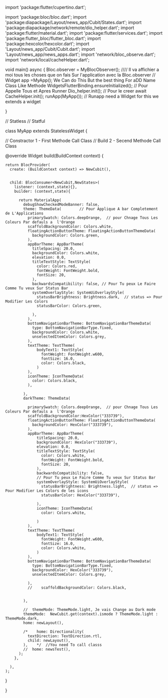import 'package:flutter/cupertino.dart';

import 'package:bloc/bloc.dart';
import 'package:diapackage/Layout/news_app/Cubit/States.dart';
import 'package:diapackage/network/remote/dio_helper.dart';
import 'package:flutter/material.dart';
import 'package:flutter/services.dart';
import 'package:flutter_bloc/flutter_bloc.dart';
import 'package:hexcolor/hexcolor.dart';
import 'Layout/news_app/Cubit/Cubit.dart';
import 'Layout/news_app/news_apps.dart';
import 'network/bloc_observe.dart';
import 'network/local/cacheHelper.dart';


void main()  async {
Bloc.observer = MyBlocObserver();  //// Il va affichier a moi tous les choses que on fais Sur l'application avec la Bloc.observer
// Widget app =MyApp();  We Can do This But the best thing  For aDD Name Class Like Methode
WidgetsFlutterBinding.ensureInitialized();             // Pour Appelle Tous et Apres Runner
Dio_helper.init(); // Pour le creer
await CacheHelper.init();
runApp(MyApp()); // Runapp need a Widget for this we extends a widget

}

// Statless
// Statful


class MyApp extends StatelessWidget {

// Constractor 1 - First Methode  Call Class
// Build  2 - Secend Methode Call Class


@override
Widget build(BuildContext context) {

    return BlocProvider(
      create: (BuildContext context) => NewCubit(),


      child: BlocConsumer<NewCubit,NewStates>(
        listener: (context,state){},
        builder: (context,state){

          return MaterialApp(
            debugShowCheckedModeBanner: false,
            theme: ThemeData(        // Pour Applique A bar Completement de L'Applications
              primarySwatch: Colors.deepOrange,  // pour Chnage Tous Les Coleurs Par defauls a  l'Orange
              scaffoldBackgroundColor: Colors.white,
              floatingActionButtonTheme: FloatingActionButtonThemeData(
                backgroundColor: Colors.green,
              ),
              appBarTheme: AppBarTheme(
                titleSpacing: 20.0,
                backgroundColor: Colors.white,
                elevation: 0.0,
                titleTextStyle: TextStyle(
                  color: Colors.red,
                  fontWeight: FontWeight.bold,
                  fontSize: 20,
                ),
                backwardsCompatibility: false, // Pour Tu peux Le Faire Comme Tu veux Sur Status Bar
                systemOverlayStyle: SystemUiOverlayStyle(
                  statusBarBrightness: Brightness.dark,  // status => Pour Modifier Les Colors
                  statusBarColor: Colors.green,

                ),
              ),
              bottomNavigationBarTheme: BottomNavigationBarThemeData(
                type: BottomNavigationBarType.fixed,
                backgroundColor: Colors.white,
                unselectedItemColor: Colors.grey,
              ),
              textTheme: TextTheme(
                  bodyText1: TextStyle(
                    fontWeight: FontWeight.w600,
                    fontSize: 16.0,
                    color: Colors.black,
                  )
              ),
              iconTheme: IconThemeData(
                color: Colors.black,
              ),

            ),
            darkTheme: ThemeData(

              primarySwatch: Colors.deepOrange,  // pour Chnage Tous Les Coleurs Par defauls a  l'Orange
              scaffoldBackgroundColor:HexColor("333739"),
              floatingActionButtonTheme: FloatingActionButtonThemeData(
                backgroundColor: HexColor("333739"),
              ),
              appBarTheme: AppBarTheme(
                  titleSpacing: 20.0,
                  backgroundColor: HexColor("333739"),
                  elevation: 0.0,
                  titleTextStyle: TextStyle(
                    color: Colors.white,
                    fontWeight: FontWeight.bold,
                    fontSize: 20,
                  ),
                  backwardsCompatibility: false,
                  // Pour Tu peux Le Faire Comme Tu veux Sur Status Bar
                  systemOverlayStyle: SystemUiOverlayStyle(
                    statusBarBrightness: Brightness.light,  // status => Pour Modifier Les Colors de les icons
                    statusBarColor: HexColor("333739"),

                  ),
                  iconTheme: IconThemeData(
                    color: Colors.white,

                  )
              ),
              textTheme: TextTheme(
                  bodyText1: TextStyle(
                    fontWeight: FontWeight.w600,
                    fontSize: 16.0,
                    color: Colors.white,
                  )
              ),
              bottomNavigationBarTheme: BottomNavigationBarThemeData(
                type: BottomNavigationBarType.fixed,
                backgroundColor: HexColor("333739"),
                unselectedItemColor: Colors.grey,

              ),
              //    scaffoldBackgroundColor: Colors.black,


            ),

            //  themeMode: ThemeMode.light, Je vais Change au Dark mode
            themeMode:  NewCubit.get(context).ismode ? ThemeMode.light : ThemeMode.dark,
            home: newLayout(),

            /*    home: Directionality(
              textDirection: TextDirection.rtl,
              child: newLayout(),
            ),    */  //You need To call classs
            //  home: newsTest(),
          );
        },

      ),
    );
}

}

